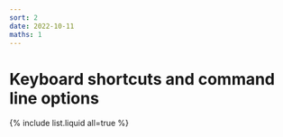 ```yaml
---
sort: 2
date: 2022-10-11
maths: 1
---
```


# Keyboard shortcuts and command line options

{% include list.liquid all=true %}
